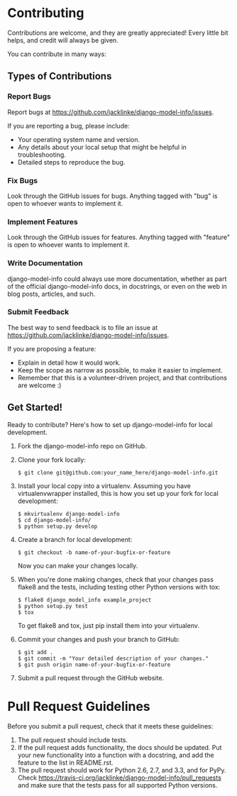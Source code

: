 # Contributing

Contributions are welcome, and they are greatly appreciated! Every
little bit helps, and credit will always be given.

You can contribute in many ways:

## Types of Contributions

### Report Bugs

Report bugs at <https://github.com/jacklinke/django-model-info/issues>.

If you are reporting a bug, please include:

-   Your operating system name and version.
-   Any details about your local setup that might be helpful in
    troubleshooting.
-   Detailed steps to reproduce the bug.

### Fix Bugs

Look through the GitHub issues for bugs. Anything tagged with "bug" is
open to whoever wants to implement it.

### Implement Features

Look through the GitHub issues for features. Anything tagged with
"feature" is open to whoever wants to implement it.

### Write Documentation

django-model-info could always use more documentation, whether as part
of the official django-model-info docs, in docstrings, or even on the
web in blog posts, articles, and such.

### Submit Feedback

The best way to send feedback is to file an issue at
<https://github.com/jacklinke/django-model-info/issues>.

If you are proposing a feature:

-   Explain in detail how it would work.
-   Keep the scope as narrow as possible, to make it easier to
    implement.
-   Remember that this is a volunteer-driven project, and that
    contributions are welcome :)

## Get Started!

Ready to contribute? Here's how to set up <span
class="title-ref">django-model-info</span> for local development.

1.  Fork the <span class="title-ref">django-model-info</span> repo on
    GitHub.

2.  Clone your fork locally:

        $ git clone git@github.com:your_name_here/django-model-info.git

3.  Install your local copy into a virtualenv. Assuming you have
    virtualenvwrapper installed, this is how you set up your fork for
    local development:

        $ mkvirtualenv django-model-info
        $ cd django-model-info/
        $ python setup.py develop

4.  Create a branch for local development:

        $ git checkout -b name-of-your-bugfix-or-feature

    Now you can make your changes locally.

5.  When you're done making changes, check that your changes pass flake8
    and the tests, including testing other Python versions with tox:

        $ flake8 django_model_info example_project
        $ python setup.py test
        $ tox

    To get flake8 and tox, just pip install them into your virtualenv.

6.  Commit your changes and push your branch to GitHub:

        $ git add .
        $ git commit -m "Your detailed description of your changes."
        $ git push origin name-of-your-bugfix-or-feature

7.  Submit a pull request through the GitHub website.

# Pull Request Guidelines

Before you submit a pull request, check that it meets these guidelines:

1.  The pull request should include tests.
2.  If the pull request adds functionality, the docs should be updated.
    Put your new functionality into a function with a docstring, and add
    the feature to the list in README.rst.
3.  The pull request should work for Python 2.6, 2.7, and 3.3, and for
    PyPy. Check
    <https://travis-ci.org/jacklinke/django-model-info/pull_requests>
    and make sure that the tests pass for all supported Python versions.

